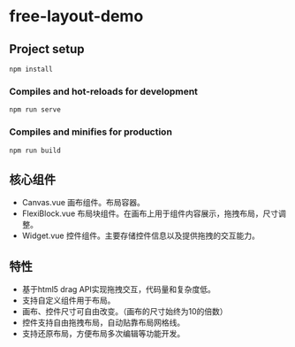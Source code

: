 # free-layout-demo

## Project setup
```
npm install
```

### Compiles and hot-reloads for development
```
npm run serve
```

### Compiles and minifies for production
```
npm run build
```

## 核心组件
- Canvas.vue 画布组件。布局容器。
- FlexiBlock.vue 布局块组件。在画布上用于组件内容展示，拖拽布局，尺寸调整。
- Widget.vue 控件组件。主要存储控件信息以及提供拖拽的交互能力。

## 特性
- 基于html5 drag API实现拖拽交互，代码量和复杂度低。
- 支持自定义组件用于布局。
- 画布、控件尺寸可自由改变。（画布的尺寸始终为10的倍数）
- 控件支持自由拖拽布局，自动贴靠布局网格线。
- 支持还原布局，方便布局多次编辑等功能开发。